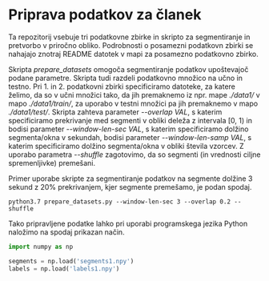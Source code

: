 # Priprava podatkov za članek

Ta repozitorij vsebuje tri podatkovne zbirke in skripto za 
segmentiranje in pretvorbo v priročno obliko. Podrobnosti o posamezni
podatkovn zbirki se nahajajo znotraj README datotek v mapi za
posamezno podatkovno zbirko.

Skripta *prepare_datasets* omogoča segmentiranje podatkov upoštevajoč podane parametre. Skripta tudi razdeli podatkovno
množico na učno in testno. Pri 1. in 2. podatkovni zbirki specificiramo datoteke, za katere želimo, da so v učni množici
tako, da jih premaknemo iz npr. mape *./data1/* v mapo *./data1/train/*, za uporabo v testni množici pa jih premaknemo v mapo *./data1/test/*.
Skripta zahteva parameter *--overlap VAL*, s katerim specificiramo prekrivanje med segmenti v obliki deleža
z intervala [0, 1) in bodisi parameter *--window-len-sec VAL*, s katerim specificiramo dolžino segmenta/okna
v sekundah, bodisi parameter *--window-len-samp VAL*, s katerim specificiramo dolžino segmenta/okna
v obliki števila vzorcev. Z uporabo parametra *--shuffle* zagotovimo, da so segmenti (in vrednosti ciljne spremenljivke) premešani.

Primer uporabe skripte za segmentiranje podatkov na segmente dolžine 3 sekund z 20% prekrivanjem, kjer segmente premešamo,
je podan spodaj.
```shell
python3.7 prepare_datasets.py --window-len-sec 3 --overlap 0.2 --shuffle
```

Tako pripravljene podatke lahko pri uporabi programskega jezika Python naložimo na spodaj prikazan način.

```python
import numpy as np

segments = np.load('segments1.npy')
labels = np.load('labels1.npy')
```
